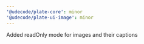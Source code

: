 ```yaml
---
'@udecode/plate-core': minor
'@udecode/plate-ui-image': minor
---
```


Added readOnly mode for images and their captions
